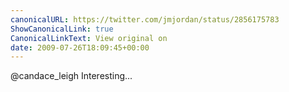 ```yaml
---
canonicalURL: https://twitter.com/jmjordan/status/2856175783
ShowCanonicalLink: true
CanonicalLinkText: View original on
date: 2009-07-26T18:09:45+00:00
---
```

@candace_leigh Interesting...